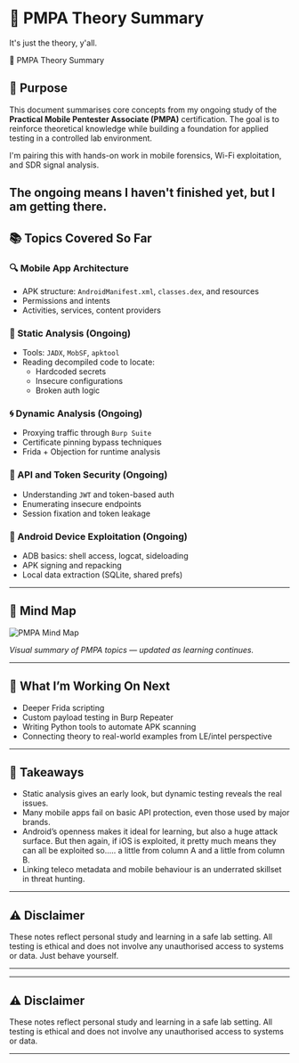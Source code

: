 # 🧠 PMPA Theory Summary

It's just the theory, y'all. 

🧠 PMPA Theory Summary

## 🎯 Purpose

This document summarises core concepts from my ongoing study of the **Practical Mobile Pentester Associate (PMPA)** certification. The goal is to reinforce theoretical knowledge while building a foundation for applied testing in a controlled lab environment.

I'm pairing this with hands-on work in mobile forensics, Wi-Fi exploitation, and SDR signal analysis.

The ongoing means I haven't finished yet, but I am getting there. 
---

## 📚 Topics Covered So Far

### 🔍 Mobile App Architecture
- APK structure: `AndroidManifest.xml`, `classes.dex`, and resources
- Permissions and intents
- Activities, services, content providers

### 🧪 Static Analysis (Ongoing)
- Tools: `JADX`, `MobSF`, `apktool`
- Reading decompiled code to locate:
  - Hardcoded secrets
  - Insecure configurations
  - Broken auth logic

### 🌀 Dynamic Analysis (Ongoing)
- Proxying traffic through `Burp Suite`
- Certificate pinning bypass techniques
- Frida + Objection for runtime analysis

### 🔐 API and Token Security (Ongoing)
- Understanding `JWT` and token-based auth
- Enumerating insecure endpoints
- Session fixation and token leakage

### 📱 Android Device Exploitation (Ongoing) 
- ADB basics: shell access, logcat, sideloading
- APK signing and repacking
- Local data extraction (SQLite, shared prefs)

---

## 🧠 Mind Map

![PMPA Mind Map](../screenshots/pmpa_mindmap.png)

*Visual summary of PMPA topics — updated as learning continues.*

---

## 🔄 What I’m Working On Next

- Deeper Frida scripting
- Custom payload testing in Burp Repeater
- Writing Python tools to automate APK scanning
- Connecting theory to real-world examples from LE/intel perspective

---

## 📓 Takeaways

- Static analysis gives an early look, but dynamic testing reveals the real issues.
- Many mobile apps fail on basic API protection, even those used by major brands.
- Android’s openness makes it ideal for learning, but also a huge attack surface. But then again, if iOS is exploited, it pretty much means they can all be exploited so..... a little from column A and a little from column B.
- Linking teleco metadata and mobile behaviour is an underrated skillset in threat hunting.

---

## ⚠️ Disclaimer

These notes reflect personal study and learning in a safe lab setting. All testing is ethical and does not involve any unauthorised access to systems or data. Just behave yourself.

---


---

## ⚠️ Disclaimer

These notes reflect personal study and learning in a safe lab setting. All testing is ethical and does not involve any unauthorised access to systems or data.

---

